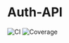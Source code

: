 # Auth-API
![CI](https://github.com/carlos456dddd/Auth-API/workflows/CI/badge.svg)
![Coverage](https://img.shields.io/badge/coverage-90%25-brightgreen)
